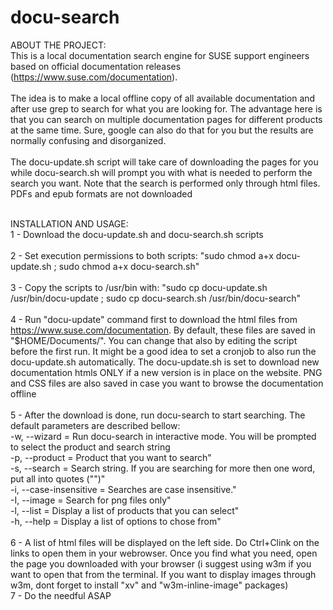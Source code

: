 # docu-search
ABOUT THE PROJECT:<br>
This is a local documentation search engine for SUSE support engineers based on official documentation releases (https://www.suse.com/documentation). <br><br>
The idea is to make a local offline copy of all available documentation and after use grep to search for what you are looking for. The advantage here is that you can search on multiple documentation pages for different products at the same time. Sure, google can also do that for you but the results are normally confusing and disorganized.<br><br>
The docu-update.sh script will take care of downloading the pages for you while docu-search.sh will prompt you with what is needed to perform the search you want. Note that the search is performed only through html files. PDFs and epub formats are not downloaded<br><br>

INSTALLATION AND USAGE:<br>
1 - Download the docu-update.sh and docu-search.sh scripts<br><br>
2 - Set execution permissions to both scripts: "sudo chmod a+x docu-update.sh ; sudo chmod a+x docu-search.sh"<br><br>
3 - Copy the scripts to /usr/bin with: "sudo cp docu-update.sh /usr/bin/docu-update ; sudo cp docu-search.sh /usr/bin/docu-search"<br><br>
4 - Run "docu-update" command first to download the html files from https://www.suse.com/documentation. By default, these files are saved in "$HOME/Documents/". You can change that also by editing the script before the first run. It might be a good idea to set a cronjob to also run the docu-update.sh automatically. The docu-update.sh is set to download new documentation htmls ONLY if a new version is in place on the website. PNG and CSS files are also saved in case you want to browse the documentation offline<br><br>
5 - After the download is done, run docu-search to start searching. The default parameters are described bellow:<br>
-w, --wizard = Run docu-search in interactive mode. You will be prompted to select the product and search string<br>
-p, --product = Product that you want to search"<br>
-s, --search = Search string. If you are searching for more then one word, put all into quotes ("")"<br>
-i, --case-insensitive = Searches are case insensitive."<br>
-I, --image = Search for png files only"<br>
-l, --list = Display a list of products that you can select"<br>
-h, --help = Display a list of options to chose from"<br><br>
6 - A list of html files will be displayed on the left side. Do Ctrl+Clink on the links to open them in your webrowser. Once you find what you need, open the page you downloaded with your browser (i suggest using w3m if you want to open that from the terminal. If you want to display images through w3m, dont forget to install "xv" and "w3m-inline-image" packages)<br>
7 - Do the needful ASAP<br>
